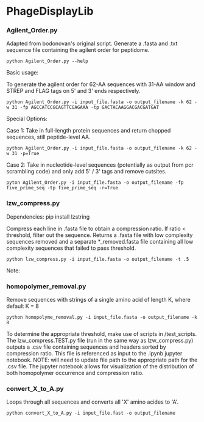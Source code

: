 # PhageDisplayLib

### Agilent_Order.py

Adapted from bodonovan's original script.
Generate a .fasta and .txt sequence file containing the agilent order for peptidome.

```
python Agilent_Order.py --help
```


Basic usage:

To generate the agilent order for 62-AA sequences with 31-AA window and STREP and FLAG tags on 5' and 3' ends respectively.

```
python Agilent_Order.py -i input_file.fasta -o output_filename -k 62 -w 31 -fp AGCCATCCGCAGTTCGAGAAA -tp GACTACAAGGACGACGATGAT
```

Special Options:

Case 1: Take in full-length protein sequences and return chopped sequences, still peptide-level AA.

```
python Agilent_Order.py -i input_file.fasta -o output_filename -k 62 -w 31 -p=True
```


Case 2: Take in nucleotide-level sequences (potentially as output from pcr scrambling code) and only add 5' / 3' tags and remove cutsites.

```
pyton Agilent_Order.py -i input_file.fasta -o output_filename -fp five_prime_seq -tp five_prime_seq -r=True
```


### lzw_compress.py

Dependencies:
pip install lzstring

Compress each line in .fasta file to obtain a compression ratio. If ratio < threshold, filter out the sequence.
Returns a .fasta file with low complexity sequences removed and a separate *_removed.fasta file containing all low complexity sequences that failed to pass threshold.

```
python lzw_compress.py -i input_file.fasta -o output_filename -t .5
```

Note: 


### homopolymer_removal.py

Remove sequences with strings of a single amino acid of length K, where default K = 8

```
python homopolyme_removal.py -i input_file.fasta -o output_filename -k 8
```

To determine the appropriate threshold, make use of scripts in /test_scripts. The lzw_compress.TEST.py file (run in the same way as lzw_compress.py) outputs a .csv file containing sequences and headers sorted by compression ratio. This file is referenced as input to the .ipynb jupyter notebook. NOTE: will need to update file path to the appropriate path for the .csv file. The jupyter notebook allows for visualization of the distribution of both homopolymer occurrence and compression ratio.


### convert_X_to_A.py

Loops through all sequences and converts all 'X' amino acides to 'A'.

```
python convert_X_to_A.py -i input_file.fast -o output_filename
```


